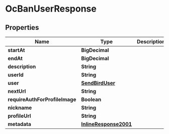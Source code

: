 

# OcBanUserResponse


## Properties

Name | Type | Description | Notes
------------ | ------------- | ------------- | -------------
**startAt** | **BigDecimal** |  |  [optional]
**endAt** | **BigDecimal** |  |  [optional]
**description** | **String** |  |  [optional]
**userId** | **String** |  |  [optional]
**user** | [**SendBirdUser**](SendBirdUser.md) |  |  [optional]
**nextUrl** | **String** |  |  [optional]
**requireAuthForProfileImage** | **Boolean** |  |  [optional]
**nickname** | **String** |  |  [optional]
**profileUrl** | **String** |  |  [optional]
**metadata** | [**InlineResponse2001**](InlineResponse2001.md) |  |  [optional]



